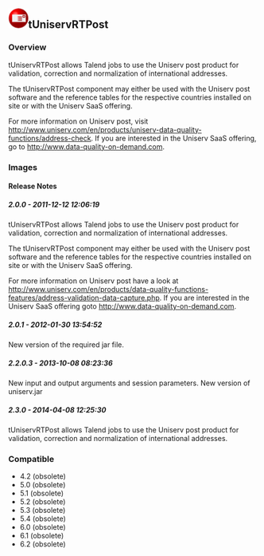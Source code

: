 ## <img src='./logo.jpg' width='40' height='40'>tUniservRTPost

### Overview
tUniservRTPost allows Talend jobs to use the Uniserv post product for validation, correction and normalization of international addresses. 

The tUniservRTPost component may either be used with the Uniserv post software and the reference tables for the respective countries installed on site or with the Uniserv SaaS offering. 

For more information on Uniserv post, visit http://www.uniserv.com/en/products/uniserv-data-quality-functions/address-check. If you are interested in the Uniserv SaaS offering, go to http://www.data-quality-on-demand.com.

### Images




#### Release Notes

##### 2.0.0 - 2011-12-12 12:06:19
tUniservRTPost allows Talend jobs to use the Uniserv post product for validation, correction and normalization of international addresses. 

The tUniservRTPost component may either be used with the Uniserv post software and the reference tables for the respective countries installed on site or with the Uniserv SaaS offering.

 For more information on Uniserv post have a look at http://www.uniserv.com/en/products/data-quality-functions-features/address-validation-data-capture.php. If you are interested in the Uniserv SaaS offering goto http://www.data-quality-on-demand.com.

##### 2.0.1 - 2012-01-30 13:54:52
New version of the required jar file.
##### 2.2.0.3 - 2013-10-08 08:23:36
New input and output arguments and session parameters. New version of uniserv.jar
##### 2.3.0 - 2014-04-08 12:25:30
tUniservRTPost allows Talend jobs to use the Uniserv post product for validation, correction and normalization of international addresses. 
### Compatible
 -  4.2 (obsolete)
 -   5.0 (obsolete)
 -   5.1 (obsolete)
 -   5.2 (obsolete)
 -   5.3 (obsolete)
 -   5.4 (obsolete)
 -   6.0 (obsolete)
 -   6.1 (obsolete)
 -   6.2 (obsolete)